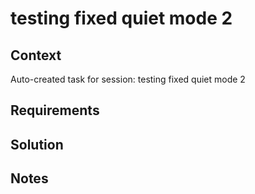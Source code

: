 # testing fixed quiet mode 2

## Context

Auto-created task for session: testing fixed quiet mode 2

## Requirements

## Solution

## Notes
